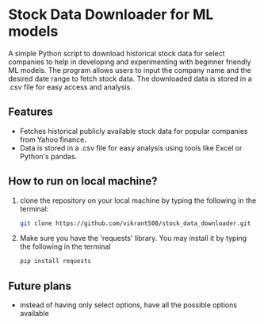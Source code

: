 # Stock Data Downloader for ML models

A simple Python script to download historical stock data for select companies to help in developing and experimenting with beginner friendly ML models. The program allows users to input the company name and the desired date range to fetch stock data.
The downloaded data is stored in a .csv file for easy access and analysis.

## Features

- Fetches historical publicly available stock data for popular companies from Yahoo finance.
- Data is stored in a .csv file for easy analysis using tools like Excel or Python's pandas.

## How to run on local machine?

1. clone the repository on your local machine by typing the following in the terminal:
    ```bash
   git clone https://github.com/vikrant500/stock_data_downloader.git
   ```
2. Make sure you have the 'requests' library. You may install it by typing the following in the terminal
   ```bash
   pip install requests
   ```
## Future plans
- instead of having only select options, have all the possible options available
